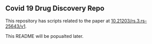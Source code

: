 ## Covid 19 Drug Discovery Repo

This repository has scripts related  to the paper at [10.21203/rs.3.rs-25643/v1](https://www.researchsquare.com/article/rs-25643/v1).


This README will be popualted later.
